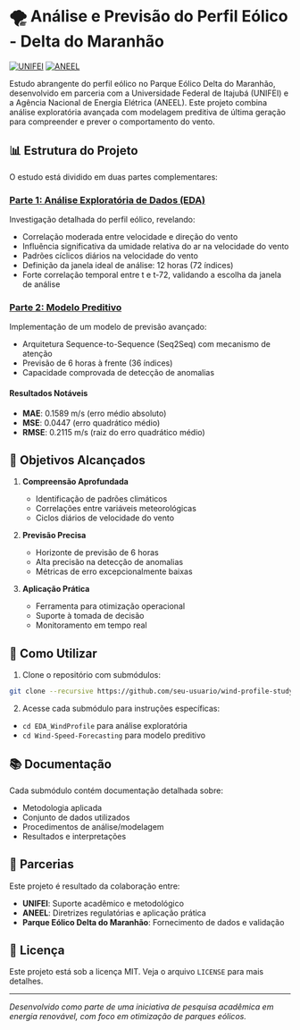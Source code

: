 # 🌪️ Análise e Previsão do Perfil Eólico - Delta do Maranhão

[![UNIFEI](https://img.shields.io/badge/UNIFEI-Institucional-blue)](https://unifei.edu.br/)
[![ANEEL](https://img.shields.io/badge/ANEEL-Parceria-green)](https://www.gov.br/aneel/pt-br)

Estudo abrangente do perfil eólico no Parque Eólico Delta do Maranhão, desenvolvido em parceria com a Universidade Federal de Itajubá (UNIFEI) e a Agência Nacional de Energia Elétrica (ANEEL). Este projeto combina análise exploratória avançada com modelagem preditiva de última geração para compreender e prever o comportamento do vento.

## 📊 Estrutura do Projeto

O estudo está dividido em duas partes complementares:

### [Parte 1: Análise Exploratória de Dados (EDA)](https://github.com/Perebati/EDA_WindProfile)

Investigação detalhada do perfil eólico, revelando:
- Correlação moderada entre velocidade e direção do vento
- Influência significativa da umidade relativa do ar na velocidade do vento
- Padrões cíclicos diários na velocidade do vento
- Definição da janela ideal de análise: 12 horas (72 índices)
- Forte correlação temporal entre t e t-72, validando a escolha da janela de análise

### [Parte 2: Modelo Preditivo](https://github.com/Perebati/Wind-Speed-Forecasting)

Implementação de um modelo de previsão avançado:
- Arquitetura Sequence-to-Sequence (Seq2Seq) com mecanismo de atenção
- Previsão de 6 horas à frente (36 índices)
- Capacidade comprovada de detecção de anomalias

#### Resultados Notáveis
- **MAE**: 0.1589 m/s (erro médio absoluto)
- **MSE**: 0.0447 (erro quadrático médio)
- **RMSE**: 0.2115 m/s (raiz do erro quadrático médio)

## 🎯 Objetivos Alcançados

1. **Compreensão Aprofundada**
   - Identificação de padrões climáticos
   - Correlações entre variáveis meteorológicas
   - Ciclos diários de velocidade do vento

2. **Previsão Precisa**
   - Horizonte de previsão de 6 horas
   - Alta precisão na detecção de anomalias
   - Métricas de erro excepcionalmente baixas

3. **Aplicação Prática**
   - Ferramenta para otimização operacional
   - Suporte à tomada de decisão
   - Monitoramento em tempo real

## 🔧 Como Utilizar

1. Clone o repositório com submódulos:
```bash
git clone --recursive https://github.com/seu-usuario/wind-profile-study.git
```

2. Acesse cada submódulo para instruções específicas:
- `cd EDA_WindProfile` para análise exploratória
- `cd Wind-Speed-Forecasting` para modelo preditivo

## 📚 Documentação

Cada submódulo contém documentação detalhada sobre:
- Metodologia aplicada
- Conjunto de dados utilizados
- Procedimentos de análise/modelagem
- Resultados e interpretações

## 🤝 Parcerias

Este projeto é resultado da colaboração entre:
- **UNIFEI**: Suporte acadêmico e metodológico
- **ANEEL**: Diretrizes regulatórias e aplicação prática
- **Parque Eólico Delta do Maranhão**: Fornecimento de dados e validação

## 📄 Licença

Este projeto está sob a licença MIT. Veja o arquivo `LICENSE` para mais detalhes.

---

*Desenvolvido como parte de uma iniciativa de pesquisa acadêmica em energia renovável, com foco em otimização de parques eólicos.*
